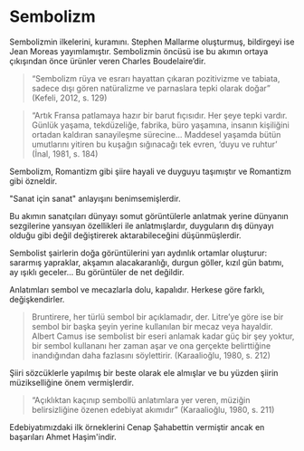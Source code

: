 # Sembolizm

Sembolizmin ilkelerini, kuramını. Stephen Mallarme oluşturmuş, bildirgeyi ise Jean Moreas yayımlamıştır. Sembolizmin öncüsü ise bu akımın ortaya çıkışından önce ürünler veren Charles Boudelaire’dir.

> “Sembolizm rüya ve esrarı hayattan çıkaran pozitivizme ve tabiata, sadece dışı gören natüralizme ve parnaslara tepki olarak doğar” (Kefeli, 2012, s. 129)

> “Artık Fransa patlamaya hazır bir barut fıçısıdır. Her şeye tepki vardır. Günlük yaşama, tekdüzeliğe, fabrika, büro yaşamına, insanın kişiliğini ortadan kaldıran sanayileşme sürecine... Maddesel yaşamda bütün umutlarını yitiren bu kuşağın sığınacağı tek evren, ‘duyu ve ruhtur’ (İnal, 1981, s. 184)

Sembolizm, Romantizm gibi şiire hayali ve duyguyu taşımıştır ve Romantizm gibi özneldir.

"Sanat için sanat" anlayışını benimsemişlerdir.

Bu akımın sanatçıları dünyayı somut görüntülerle anlatmak yerine dünyanın sezgilerine yansıyan özellikleri ile anlatmışlardır, duyguların dış dünyayı olduğu gibi değil değiştirerek aktarabileceğini düşünmüşlerdir.

Sembolist şairlerin doğa görüntülerini yarı aydınlık ortamlar oluşturur: sararmış yapraklar, akşamın alacakaranlığı, durgun göller, kızıl gün batımı, ay ışıklı geceler... Bu görüntüler de net değildir.

Anlatımları sembol ve mecazlarla dolu, kapalıdır. Herkese göre farklı, değişkendirler.

> Bruntirere, her türlü sembol bir açıklamadır, der. Litre’ye göre ise bir sembol bir başka şeyin yerine kullanılan bir mecaz veya hayaldir. Albert Camus ise sembolist bir eseri anlamak kadar güç bir şey yoktur, bir sembol kullananı her zaman aşar ve ona gerçekte belirttiğine inandığından daha fazlasını söylettirir. (Karaalioğlu, 1980, s. 212)

Şiiri sözcüklerle yapılmış bir beste olarak ele almışlar ve bu yüzden şiirin müzikselliğine önem vermişlerdir.

> “Açıklıktan kaçınıp sembollü anlatımlara yer veren, müziğin belirsizliğine özenen edebiyat akımıdır” (Karaalioğlu, 1980, s. 211)

Edebiyatımızdaki ilk örneklerini Cenap Şahabettin vermiştir ancak en başarıları Ahmet Haşim'indir.
